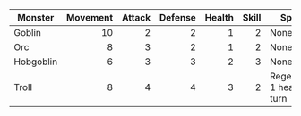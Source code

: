 

| Monster | Movement | Attack | Defense | Health | Skill | Special |
|---|---:|---:|---:|---:|---:|---|
| Goblin | 10 | 2 | 2 | 1 | 2 | None |
| Orc | 8 | 3 | 2 | 1 | 2 | None |
| Hobgoblin | 6 | 3 | 3 | 2 | 3 | None |
| Troll | 8 | 4 | 4 | 3 | 2 | Regenerates 1 health per turn |
